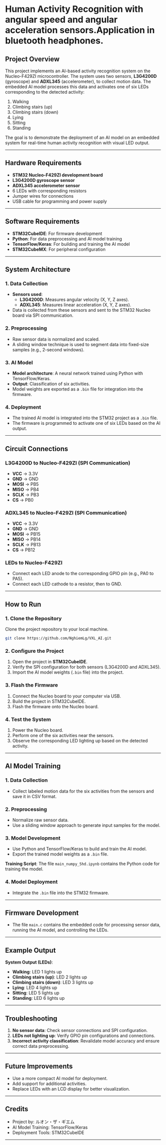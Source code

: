 # Human Activity Recognition with angular speed and angular acceleration sensors.Application in bluetooth headphones.


## Project Overview
This project implements an AI-based activity recognition system on the Nucleo-F429ZI microcontroller. The system uses two sensors, **L3G4200D** (gyroscope) and **ADXL345** (accelerometer), to collect motion data. The embedded AI model processes this data and activates one of six LEDs corresponding to the detected activity:

1. Walking
2. Climbing stairs (up)
3. Climbing stairs (down)
4. Lying
5. Sitting
6. Standing

The goal is to demonstrate the deployment of an AI model on an embedded system for real-time human activity recognition with visual LED output.

---

## Hardware Requirements
- **STM32 Nucleo-F429ZI development board**
- **L3G4200D gyroscope sensor**
- **ADXL345 accelerometer sensor**
- 6 LEDs with corresponding resistors
- Jumper wires for connections
- USB cable for programming and power supply

---

## Software Requirements
- **STM32CubeIDE**: For firmware development
- **Python**: For data preprocessing and AI model training
- **TensorFlow/Keras**: For building and training the AI model
- **STM32CubeMX**: For peripheral configuration

---

## System Architecture
### 1. Data Collection
- **Sensors used**:
  - **L3G4200D**: Measures angular velocity (X, Y, Z axes).
  - **ADXL345**: Measures linear acceleration (X, Y, Z axes).
- Data is collected from these sensors and sent to the STM32 Nucleo board via SPI communication.

### 2. Preprocessing
- Raw sensor data is normalized and scaled.
- A sliding window technique is used to segment data into fixed-size samples (e.g., 2-second windows).

### 3. AI Model
- **Model architecture**: A neural network trained using Python with TensorFlow/Keras.
- **Output**: Classification of six activities.
- Model weights are exported as a `.bin` file for integration into the firmware.

### 4. Deployment
- The trained AI model is integrated into the STM32 project as a `.bin` file.
- The firmware is programmed to activate one of six LEDs based on the AI output.

---

## Circuit Connections
### L3G4200D to Nucleo-F429ZI (SPI Communication)
- **VCC** -> 3.3V
- **GND** -> GND
- **MOSI** -> PB5
- **MISO** -> PB4
- **SCLK** -> PB3
- **CS** -> PB0

### ADXL345 to Nucleo-F429ZI (SPI Communication)
- **VCC** -> 3.3V
- **GND** -> GND
- **MOSI** -> PB15
- **MISO** -> PB14
- **SCLK** -> PB13
- **CS** -> PB12

### LEDs to Nucleo-F429ZI
- Connect each LED anode to the corresponding GPIO pin (e.g., PA0 to PA5).
- Connect each LED cathode to a resistor, then to GND.

---

## How to Run
### 1. Clone the Repository
Clone the project repository to your local machine.
```bash
git clone https://github.com/NghiemLg/VXL_AI.git
```

### 2. Configure the Project
1. Open the project in **STM32CubeIDE**.
2. Verify the SPI configuration for both sensors (L3G4200D and ADXL345).
3. Import the AI model weights (`.bin` file) into the project.

### 3. Flash the Firmware
1. Connect the Nucleo board to your computer via USB.
2. Build the project in STM32CubeIDE.
3. Flash the firmware onto the Nucleo board.

### 4. Test the System
1. Power the Nucleo board.
2. Perform one of the six activities near the sensors.
3. Observe the corresponding LED lighting up based on the detected activity.

---

## AI Model Training
### 1. Data Collection
- Collect labeled motion data for the six activities from the sensors and save it in CSV format.

### 2. Preprocessing
- Normalize raw sensor data.
- Use a sliding window approach to generate input samples for the model.

### 3. Model Development
- Use Python and TensorFlow/Keras to build and train the AI model.
- Export the trained model weights as a `.bin` file.

**Training Script**: The file `main_numpy_5hd.ipynb` contains the Python code for training the model.

### 4. Model Deployment
- Integrate the `.bin` file into the STM32 firmware.

---

## Firmware Development
- The file `main.c` contains the embedded code for processing sensor data, running the AI model, and controlling the LEDs.

---

## Example Output
**System Output (LEDs)**:
- **Walking**: LED 1 lights up
- **Climbing stairs (up)**: LED 2 lights up
- **Climbing stairs (down)**: LED 3 lights up
- **Lying**: LED 4 lights up
- **Sitting**: LED 5 lights up
- **Standing**: LED 6 lights up

---

## Troubleshooting
1. **No sensor data**: Check sensor connections and SPI configuration.
2. **LEDs not lighting up**: Verify GPIO pin configurations and connections.
3. **Incorrect activity classification**: Revalidate model accuracy and ensure correct data preprocessing.

---

## Future Improvements
- Use a more compact AI model for deployment.
- Add support for additional activities.
- Replace LEDs with an LCD display for better visualization.

---

## Credits
- Project by: ルオン・ザ・ギエム
- AI Model Training: TensorFlow/Keras
- Deployment Tools: STM32CubeIDE

---

